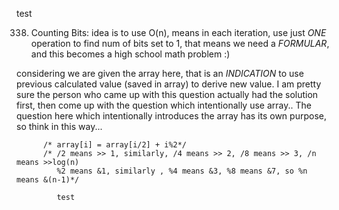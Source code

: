 test

338. Counting Bits: idea is to use O(n), means in each iteration, use just *ONE* operation to find num of bits set to 1, that means we need a *FORMULAR*, and this becomes a high school math problem :)

considering we are given the array here, that is an *INDICATION* to use previous calculated value (saved in array) to derive new value. I am pretty sure the person who came up with this question actually had the solution first, then come up with the question which intentionally use array.. The question here which intentionally introduces the array has its own purpose, so think in this way...

          /* array[i] = array[i/2] + i%2*/
          /* /2 means >> 1, similarly, /4 means >> 2, /8 means >> 3, /n means >>log(n)
             %2 means &1, similarly , %4 means &3, %8 means &7, so %n means &(n-1)*/ 
			 
			 test
